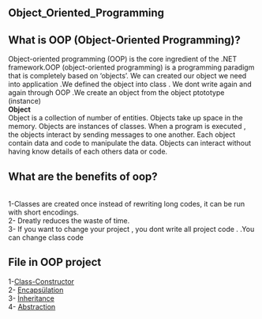 ## Object_Oriented_Programming

## What is OOP (Object-Oriented Programming)?
Object-oriented programming (OOP) is the core ingredient of the .NET framework.OOP (object-oriented programming) is a programming paradigm that is completely based on ‘objects’. We can created  our object we need  into application .We defined the object into class . We dont write again and again through OOP .We create an object from the object ptototype (instance)
<br>  **Object**
<br> Object is a collection of number of entities. Objects take up space in the memory. Objects are instances of classes. When a program is executed , the objects interact by sending messages to one another. Each object contain data and code to manipulate the data. Objects can interact without having know details of each others data or code.

## What are the benefits of oop?
<br> 1-Classes are created once
instead of rewriting long codes, it can be run with short encodings.
<br> 2- Dreatly reduces the waste of time.
<br> 3- If you want to change your project , you dont write all project code . .You can change class code 


## File in OOP project
 1-[Class-Constructor](https://github.com/SongulSYTRK/Object_Oriented_Programming/tree/master/Object_Oriented_Programming/class_constructor)
<br> 2- [Encapsülation](https://github.com/SongulSYTRK/Object_Oriented_Programming/tree/master/Encaps%C3%BClation)
<br> 3- [İnheritance](https://github.com/SongulSYTRK/Object_Oriented_Programming/tree/master/%C4%B0nheritance)
<br> 4- [Abstraction](https://github.com/SongulSYTRK/Object_Oriented_Programming/tree/master/Abstraction)

